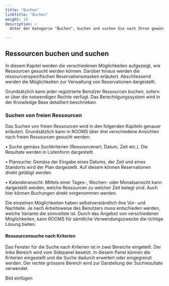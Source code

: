 ```yaml
---
title: "Buchen"
linkTitle: "Buchen"
weight: 10
description: >
  Unter der Kategorie "Buchen", buchen und suchen Sie nach Ihren gewünschten Ressourcen. Im folgenden Kapitel erfahren Sie, wie Sie hierbei genau vorgehen.

---
```

## Ressourcen buchen und suchen 
In diesem Kapitel werden die verschiedenen Möglichkeiten aufgezeigt, wie Ressourcen gesucht werden können. Darüber hinaus werden die ressourcenspezifischen Reservationsmasken erläutert. Abschliessend werden die Möglichkeiten zur Verwaltung von Reservationen dargestellt.

Grundsätzlich kann jeder registrierte Benutzer Ressourcen buchen, sofern er über die notwendigen Rechte verfügt. Das Berechtigungssystem wird in der Knowledge Base detailliert beschrieben.


### Suchen von freien Ressourcen 
Das Suchen von freien Ressourcen wird in den folgenden Kapiteln genauer erläutert. Grundsätzlich kann in ROOMS über drei verschiedene Ansichten nach freien Ressourcen gesucht werden:

•	Suche gemäss Suchkriterien (Ressourcenart, Datum, Zeit  etc.). Die Resultate werden in Listenform dargestellt.

•	Plansuche: Gemäss der Eingabe eines Datums, der Zeit und eines Standorts wird der Plan dargestellt. Auf diesem können Reservationen direkt getätigt werden

•	Kalenderansicht: Mittels einer Tages-, Wochen- oder Monatsansicht kann dargestellt werden, welche Ressourcen zu welcher Zeit belegt sind. Auch hier können Buchungen direkt vorgenommen werden.

Die einzelnen Möglichkeiten haben selbstverständlich ihre Vor- und Nachteile. Je nach Arbeitsweise des Benutzers muss entschieden werden, welche Variante die sinnvollste ist. Durch das Angebot von verschiedenen Möglichkeiten, kann ROOMS für sämtliche Verwendungszwecke die richtige Lösung bieten.

#### Ressourcensuche nach Kriterien 
Das Fenster für die Suche nach Kriterien ist in zwei Bereiche eingeteilt. Der linke Bereich wird vom Sidepanel besetzt. In diesem Panel können die Kriterien eingestellt und die Suche dadurch erweitert oder eingegrenzt werden. Der rechte grössere Bereich wird zur Darstellung der Suchresultate verwendet. 

Bild einfügen 

